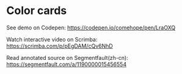 # Color cards

See demo on Codepen: https://codepen.io/comehope/pen/LraOXQ

Watch interactive video on Scrimba: https://scrimba.com/p/pEgDAM/cQv6NhD

Read annotated source on Segmentfault(zh-cn): https://segmentfault.com/a/1190000015456554